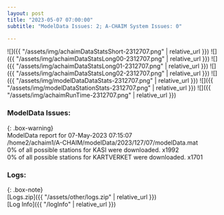 ```yaml
---
layout: post
title: "2023-05-07 07:00:00"
subtitle: "ModelData Issues: 2; A-CHAIM System Issues: 0"

---
```


![]({{ "/assets/img/achaimDataStatsShort-2312707.png" | relative_url }})
![]({{ "/assets/img/achaimDataStatsLong00-2312707.png" | relative_url }})
![]({{ "/assets/img/achaimDataStatsLong01-2312707.png" | relative_url }})
![]({{ "/assets/img/achaimDataStatsLong02-2312707.png" | relative_url }})
![]({{ "/assets/img/modelDataDataStats-2312707.png" | relative_url }})
![]({{ "/assets/img/modelDataStationStats-2312707.png" | relative_url }})
![]({{ "/assets/img/achaimRunTime-2312707.png" | relative_url }})


### ModelData Issues:  
  
{: .box-warning}  
 ModelData report for 07-May-2023 07:15:07   
 /home2/achaim1/A-CHAIM/modelData/2023/127/07/modelData.mat   
 0% of all possible stations for KASI were downloaded. x1992   
 0% of all possible stations for KARTVERKET were downloaded. x1701   
  


### Logs:  
  
{: .box-note}  
[Logs.zip]({{ "/assets/other/logs.zip" | relative_url }})  
[Log Info]({{ "/logInfo" | relative_url }})  
